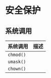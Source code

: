 # 安全保护

## 系统调用

| 系统调用  | 描述 |
| --------- | ---- |
| `chmod()` |      |
| `umask()` |      |
| `chown()` |      |